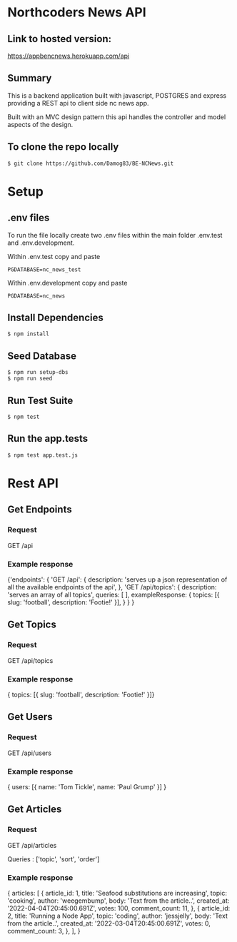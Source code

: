 # Northcoders News API

## Link to hosted version:

https://appbencnews.herokuapp.com/api

## Summary

This is a backend application built with javascript, POSTGRES and express providing a REST api to client side nc news app.

Built with an MVC design pattern this api handles the controller and model aspects of the design.

## To clone the repo locally

    $ git clone https://github.com/Damog83/BE-NCNews.git

# Setup

## .env files

To run the file locally create two .env files within the main folder .env.test and .env.development.

Within .env.test copy and paste 

    PGDATABASE=nc_news_test
    
Within .env.development copy and paste

    PGDATABASE=nc_news
    
## Install Dependencies

    $ npm install
    
## Seed Database

    $ npm run setup-dbs
    $ npm run seed
    
## Run Test Suite

    $ npm test
    
## Run the app.tests

    $ npm test app.test.js

# Rest API

## Get Endpoints

### Request

GET /api

### Example response

{'endpoints': { 'GET /api': { description:
				'serves up a json representation of all the available endpoints of the api',
		      }, 
               'GET /api/topics': { description: 'serves an array of all topics',
			                        queries: [ ],
			                        exampleResponse: { topics: [{ slug: 'football', description: 'Footie!' }],
			                       }
             }
}

## Get Topics

### Request

GET /api/topics

### Example response

{ topics: [{ slug: 'football', description: 'Footie!' }]}

## Get Users

### Request

GET /api/users

### Example response

{ users: [{ name: 'Tom Tickle', name: 'Paul Grump' }] }

## Get Articles

### Request

GET /api/articles

Queries : ['topic', 'sort', 'order']

### Example response

{
					articles: [
						{
							article_id: 1,
							title: 'Seafood substitutions are increasing',
							topic: 'cooking',
							author: 'weegembump',
							body: 'Text from the article..',
							created_at: '2022-04-04T20:45:00.691Z',
							votes: 100,
							comment_count: 11,
						},
						{
							article_id: 2,
							title: 'Running a Node App',
							topic: 'coding',
							author: 'jessjelly',
							body: 'Text from the article..',
							created_at: '2022-03-04T20:45:00.691Z',
							votes: 0,
							comment_count: 3,
						},
					],
				}













